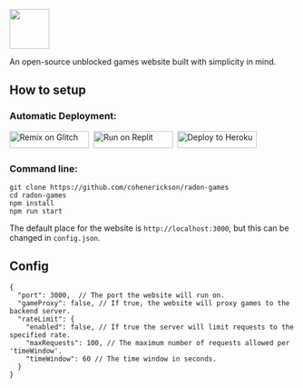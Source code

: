 <img height="70px" src="https://raw.githubusercontent.com/cohenerickson/radon-games/main/public/img/banner.svg"></img>

An open-source unblocked games website built with simplicity in mind.

## How to setup

### Automatic Deployment:<br>
<a href="https://glitch.com/edit/#!/import/github/cohenerickson/radon-games" title="Remix on Glitch"><img alt="Remix on Glitch" src="https://cdn.glitch.com/2703baf2-b643-4da7-ab91-7ee2a2d00b5b%2Fremix-button.svg" width="140" height="30"><img></a>&nbsp;
<a href="https://repl.it/github/cohenerickson/radon-games" title="Run on Replit"><img alt="Run on Replit" src="https://repl.it/badge/github/cohenerickson/radon-games" width="140" height="30"><img></a>&nbsp;
<a href="https://heroku.com/deploy?template=https://github.com/cohenerickson/radon-games" title="Deploy to Heroku"><img alt="Deploy to Heroku" src="https://www.herokucdn.com/deploy/button.svg" width="140" height="30"><img></a>


### Command line:
```
git clone https://github.com/cohenerickson/radon-games
cd radon-games
npm install
npm run start
```

The default place for the website is `http://localhost:3000`, but this can be changed in `config.json`.

## Config
```
{
  "port": 3000,  // The port the website will run on.
  "gameProxy": false, // If true, the website will proxy games to the backend server.
  "rateLimit": {
    "enabled": false, // If true the server will limit requests to the specified rate.
    "maxRequests": 100, // The maximum number of requests allowed per 'timeWindow'.
    "timeWindow": 60 // The time window in seconds.
  }
}
```
